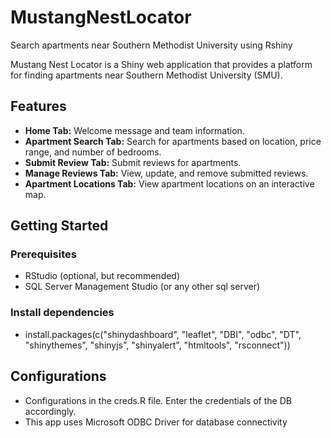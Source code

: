 # MustangNestLocator
Search apartments near Southern Methodist University using Rshiny

Mustang Nest Locator is a Shiny web application that provides a platform for finding apartments near Southern Methodist University (SMU).

## Features

- **Home Tab:** Welcome message and team information.
- **Apartment Search Tab:** Search for apartments based on location, price range, and number of bedrooms.
- **Submit Review Tab:** Submit reviews for apartments.
- **Manage Reviews Tab:** View, update, and remove submitted reviews.
- **Apartment Locations Tab:** View apartment locations on an interactive map.

## Getting Started

### Prerequisites

- RStudio (optional, but recommended)
- SQL Server Management Studio (or any other sql server)

### Install dependencies
- install.packages(c("shinydashboard", "leaflet", "DBI", "odbc", "DT", "shinythemes", "shinyjs", "shinyalert", "htmltools", "rsconnect"))

## Configurations
- Configurations in the creds.R file. Enter the credentials of the DB accordingly.
- This app uses Microsoft ODBC Driver for database connectivity

